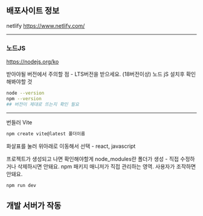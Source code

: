 ## 배포사이트 정보
netlify
https://www.netlify.com/

---

### 노드JS
https://nodejs.org/ko

받아야될 버전에서 주의할 점 - LTS버전을 받으세요. (18버전이상)
노드 jS 설치후 확인해봐야할 것


```bash
node --version
npm --version
## 버전이 제대로 뜨는지 확인 필요
```

--- 
번들러 Vite

```bash
npm create vite@latest 폴더이름
```

화살표를 눌러 위아래로 이동해서 선택 - react, javascript

프로젝트가 생성되고 나면 확인해야할게 
node_modules란 폴더가 생성 - 직접 수정하거나 삭제하시면 안돼요.
npm 패키지 매니저가 직접 관리하는 영역. 사용자가 조작하면 안돼요.


```bash
npm run dev
```

개발 서버가 작동
----
